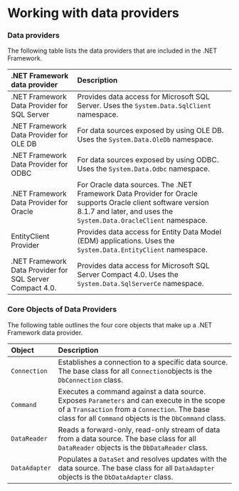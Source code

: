 # Working with data providers

### Data providers

The following table lists the data providers that are included in the .NET Framework.

| .NET Framework data provider | Description |
| :--- | :--- |
| .NET Framework Data Provider for SQL Server | Provides data access for Microsoft SQL Server. Uses the `System.Data.SqlClient` namespace. |
| .NET Framework Data Provider for OLE DB | For data sources exposed by using OLE DB. Uses the `System.Data.OleDb` namespace. |
| .NET Framework Data Provider for ODBC | For data sources exposed by using ODBC. Uses the `System.Data.Odbc` namespace. |
| .NET Framework Data Provider for Oracle | For Oracle data sources. The .NET Framework Data Provider for Oracle supports Oracle client software version 8.1.7 and later, and uses the `System.Data.OracleClient` namespace. |
| EntityClient Provider | Provides data access for Entity Data Model \(EDM\) applications. Uses the `System.Data.EntityClient` namespace. |
| .NET Framework Data Provider for SQL Server Compact 4.0. | Provides data access for Microsoft SQL Server Compact 4.0. Uses the `System.Data.SqlServerCe` namespace. |

### Core Objects of Data Providers <a id="core-objects-of-net-framework-data-providers"></a>

The following table outlines the four core objects that make up a .NET Framework data provider.

| Object | Description |
| :--- | :--- |
| `Connection` | Establishes a connection to a specific data source. The base class for all `Connection`objects is the `DbConnection` class. |
| `Command` | Executes a command against a data source. Exposes `Parameters` and can execute in the scope of a `Transaction` from a `Connection`. The base class for all `Command` objects is the `DbCommand` class. |
| `DataReader` | Reads a forward-only, read-only stream of data from a data source. The base class for all `DataReader` objects is the `DbDataReader` class. |
| `DataAdapter` | Populates a `DataSet` and resolves updates with the data source. The base class for all `DataAdapter` objects is the `DbDataAdapter` class. |

